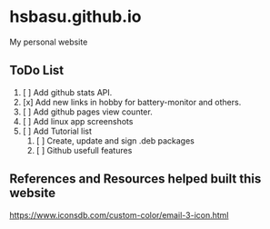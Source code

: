 # hsbasu.github.io
My personal website

## ToDo List
1. [ ] Add github stats API.
2. [x] Add new links in hobby for battery-monitor and others.
3. [ ] Add github pages view counter.
4. [ ] Add linux app screenshots
5. [ ] Add Tutorial list
	1. [ ] Create, update and sign .deb packages
	2. [ ] Github usefull features

## References and Resources helped built this website

https://www.iconsdb.com/custom-color/email-3-icon.html
